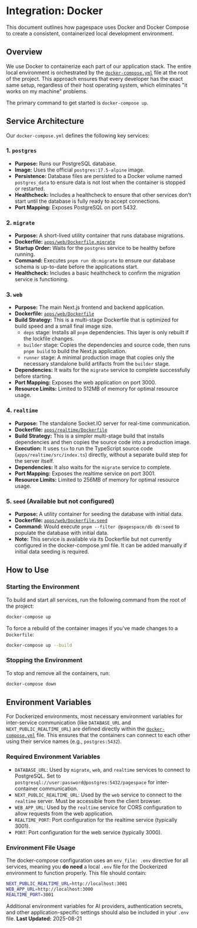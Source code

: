# Integration: Docker

This document outlines how pagespace uses Docker and Docker Compose to create a consistent, containerized local development environment.

## Overview

We use Docker to containerize each part of our application stack. The entire local environment is orchestrated by the [`docker-compose.yml`](docker-compose.yml:1) file at the root of the project. This approach ensures that every developer has the exact same setup, regardless of their host operating system, which eliminates "it works on my machine" problems.

The primary command to get started is `docker-compose up`.

## Service Architecture

Our `docker-compose.yml` defines the following key services:

### 1. `postgres`

-   **Purpose:** Runs our PostgreSQL database.
-   **Image:** Uses the official `postgres:17.5-alpine` image.
-   **Persistence:** Database files are persisted to a Docker volume named `postgres_data` to ensure data is not lost when the container is stopped or restarted.
-   **Healthcheck:** Includes a healthcheck to ensure that other services don't start until the database is fully ready to accept connections.
-   **Port Mapping:** Exposes PostgreSQL on port 5432.

### 2. `migrate`

-   **Purpose:** A short-lived utility container that runs database migrations.
-   **Dockerfile:** [`apps/web/Dockerfile.migrate`](apps/web/Dockerfile.migrate:1)
-   **Startup Order:** Waits for the `postgres` service to be healthy before running.
-   **Command:** Executes `pnpm run db:migrate` to ensure our database schema is up-to-date before the applications start.
-   **Healthcheck:** Includes a basic healthcheck to confirm the migration service is functioning.

### 3. `web`

-   **Purpose:** The main Next.js frontend and backend application.
-   **Dockerfile:** [`apps/web/Dockerfile`](apps/web/Dockerfile:1)
-   **Build Strategy:** This is a multi-stage Dockerfile that is optimized for build speed and a small final image size.
    -   `deps` stage: Installs all `pnpm` dependencies. This layer is only rebuilt if the lockfile changes.
    -   `builder` stage: Copies the dependencies and source code, then runs `pnpm build` to build the Next.js application.
    -   `runner` stage: A minimal production image that copies only the necessary standalone build artifacts from the `builder` stage.
-   **Dependencies:** It waits for the `migrate` service to complete successfully before starting.
-   **Port Mapping:** Exposes the web application on port 3000.
-   **Resource Limits:** Limited to 512MB of memory for optimal resource usage.

### 4. `realtime`

-   **Purpose:** The standalone Socket.IO server for real-time communication.
-   **Dockerfile:** [`apps/realtime/Dockerfile`](apps/realtime/Dockerfile:1)
-   **Build Strategy:** This is a simpler multi-stage build that installs dependencies and then copies the source code into a production image.
-   **Execution:** It uses `tsx` to run the TypeScript source code (`apps/realtime/src/index.ts`) directly, without a separate build step for the server itself.
-   **Dependencies:** It also waits for the `migrate` service to complete.
-   **Port Mapping:** Exposes the realtime service on port 3001.
-   **Resource Limits:** Limited to 256MB of memory for optimal resource usage.

### 5. `seed` (Available but not configured)

-   **Purpose:** A utility container for seeding the database with initial data.
-   **Dockerfile:** [`apps/web/Dockerfile.seed`](apps/web/Dockerfile.seed:1)
-   **Command:** Would execute `pnpm --filter @pagespace/db db:seed` to populate the database with initial data.
-   **Note:** This service is available via its Dockerfile but not currently configured in the docker-compose.yml file. It can be added manually if initial data seeding is required.

## How to Use

### Starting the Environment

To build and start all services, run the following command from the root of the project:

```bash
docker-compose up
```

To force a rebuild of the container images if you've made changes to a `Dockerfile`:

```bash
docker-compose up --build
```

### Stopping the Environment

To stop and remove all the containers, run:

```bash
docker-compose down
```

## Environment Variables

For Dockerized environments, most necessary environment variables for inter-service communication (like `DATABASE_URL` and `NEXT_PUBLIC_REALTIME_URL`) are defined directly within the [`docker-compose.yml`](docker-compose.yml:1) file. This ensures that the containers can connect to each other using their service names (e.g., `postgres:5432`).

### Required Environment Variables

-   `DATABASE_URL`: Used by `migrate`, `web`, and `realtime` services to connect to PostgreSQL. Set to `postgresql://user:password@postgres:5432/pagespace` for inter-container communication.
-   `NEXT_PUBLIC_REALTIME_URL`: Used by the `web` service to connect to the `realtime` server. Must be accessible from the client browser.
-   `WEB_APP_URL`: Used by the `realtime` service for CORS configuration to allow requests from the web application.
-   `REALTIME_PORT`: Port configuration for the realtime service (typically 3001).
-   `PORT`: Port configuration for the web service (typically 3000).

### Environment File Usage

The docker-compose configuration uses an `env_file: .env` directive for all services, meaning you **do need** a local `.env` file for the Dockerized environment to function properly. This file should contain:

```bash
NEXT_PUBLIC_REALTIME_URL=http://localhost:3001
WEB_APP_URL=http://localhost:3000
REALTIME_PORT=3001
```

Additional environment variables for AI providers, authentication secrets, and other application-specific settings should also be included in your `.env` file.
**Last Updated:** 2025-08-21
